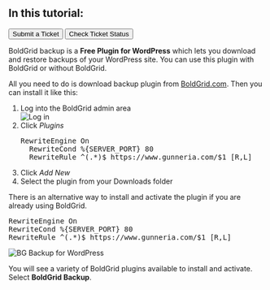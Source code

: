 <div class="in_this_tutorial">
  <h2>In this tutorial:</h2>
  <button type="button" class="btn btn-primary" onclick="trackAnchorClickSC('submit-pdesk-ticket');">Submit a Ticket</button>
  <button type="button" class="btn btn-primary" onclick="trackAnchorClickSC('check-status');">Check Ticket Status</button>
</div>

BoldGrid backup is a **Free Plugin for WordPress** which lets you
download and restore backups of your WordPress site. You can use this
plugin with BoldGrid or without BoldGrid.

All you need to do is download backup plugin from
[BoldGrid.com](http://cdn.inmotionhosting.com/support/images/stories/boldgrid/how-to-login/logging-into-boldgrid.png). Then
you can install it like this:

1. Log into the BoldGrid admin area  
![Log in](http://cdn.inmotionhosting.com/support/images/stories/WP/WPlogin1.jpg) 
2. Click _Plugins_  
     <pre class="code_block">RewriteEngine On
	 RewriteCond %{SERVER_PORT} 80
	 RewriteRule ^(.*)$ https://www.gunneria.com/$1 [R,L]</pre>
3. Click _Add New_
4. Select the plugin from your Downloads folder

There is an alternative way to install and activate the plugin if you
are already using BoldGrid.

<pre class="code_block">RewriteEngine On
RewriteCond %{SERVER_PORT} 80
RewriteRule ^(.*)$ https://www.gunneria.com/$1 [R,L]</pre>

![BG Backup for WordPress](http://cdn.inmotionhosting.com/support/images/stories/WP/export-wp.jpg) 


You will see a variety of BoldGrid plugins available to install and
activate. Select __BoldGrid Backup__.
